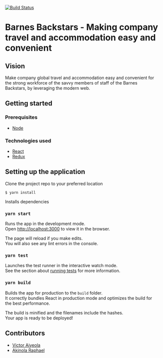 [![Build Status](https://travis-ci.com/aiyeola/aboyeji-barnes-backstars-reactjs.svg?branch=develop)](https://travis-ci.com/aiyeola/aboyeji-barnes-backstars-reactjs)

# Barnes Backstars - Making company travel and accommodation easy and convenient

## Vision

Make company global travel and accommodation easy and convenient for the strong workforce of the savvy members of staff of the Barnes Backstars, by leveraging the modern web.

## Getting started

### Prerequisites

- [Node](https://nodejs.org/)

### Technologies used

- [React](https://reactjs.org/)
- [Redux](https://redux.js.org/)

## Setting up the application

Clone the project repo to your preferred location

`$ yarn install`

Installs dependencies

### `yarn start`

Runs the app in the development mode.<br />
Open [http://localhost:3000](http://localhost:3000) to view it in the browser.

The page will reload if you make edits.<br />
You will also see any lint errors in the console.

### `yarn test`

Launches the test runner in the interactive watch mode.<br />
See the section about [running tests](https://facebook.github.io/create-react-app/docs/running-tests) for more information.

### `yarn build`

Builds the app for production to the `build` folder.<br />
It correctly bundles React in production mode and optimizes the build for the best performance.

The build is minified and the filenames include the hashes.<br />
Your app is ready to be deployed!

## Contributors

- [Victor Aiyeola](https://github.com/aiyeola)
- [Akinola Raphael](https://github.com/ethical-ralph)
